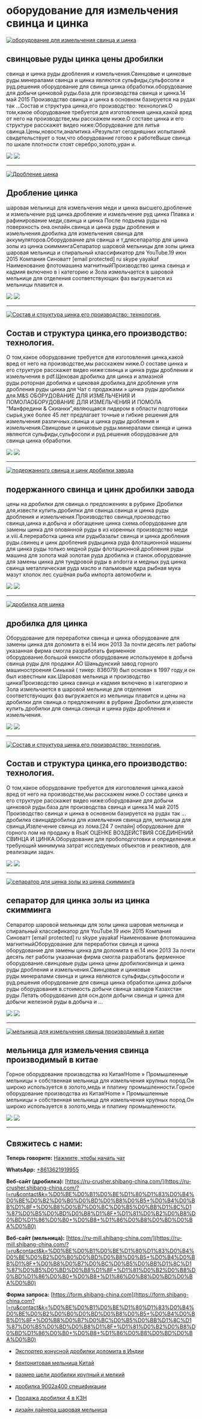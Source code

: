 # оборудование для измельчения свинца и цинка

<a href="https://swt.shibang-china.com/?l=ru&img&k=%D0%BE%D0%B1%D0%BE%D1%80%D1%83%D0%B4%D0%BE%D0%B2%D0%B0%D0%BD%D0%B8%D0%B5+%D0%B4%D0%BB%D1%8F+%D0%B8%D0%B7%D0%BC%D0%B5%D0%BB%D1%8C%D1%87%D0%B5%D0%BD%D0%B8%D1%8F+%D1%81%D0%B2%D0%B8%D0%BD%D1%86%D0%B0+%D0%B8+%D1%86%D0%B8%D0%BD%D0%BA%D0%B0" target="_blank">![оборудование для измельчения свинца и цинка](http://static.shibang-china.com/all-800x300/454.jpg)</a>

## свинцовые руды цинка цены дробилки
свинца и цинка руды дробления и измельчения.Свинцовые и цинковые руды.минералами свинца и цинка являются сульфиды,сульфосоли и руд.решения оборудование для свинца цинка обработки.оборудование для добычи цинковой руды.база для производства свинца и цинка.14 май 2015 Производство свинца и цинка в основном базируется на рудах так …Состав и структура цинка,его производство: технология.О том,какое оборудование требуется для изготовления цинка,какой вред от него на производстве,мы расскажем ниже.О составе цинка и его структуре расскажет видео ниже:Оборудование для литья свинца.Цены,новости,аналитика.&#171;Результат сегодняшних испытаний свидетельствует о том,что оборудование готово к работеВыше свинца по шкале плотности стоят серебро,золото,уран и.


<a href="https://whatsapp.shibangsoft.com/WhatsApp.php" target="_blank" title="WhatsApp">![](http://static.shibang-china.com/icon/whatsapp.png)</a> <a href="https://swt.shibang-china.com/?l=ru&icon&k=%D0%BE%D0%B1%D0%BE%D1%80%D1%83%D0%B4%D0%BE%D0%B2%D0%B0%D0%BD%D0%B8%D0%B5+%D0%B4%D0%BB%D1%8F+%D0%B8%D0%B7%D0%BC%D0%B5%D0%BB%D1%8C%D1%87%D0%B5%D0%BD%D0%B8%D1%8F+%D1%81%D0%B2%D0%B8%D0%BD%D1%86%D0%B0+%D0%B8+%D1%86%D0%B8%D0%BD%D0%BA%D0%B0" target="_blank">![](http://static.shibang-china.com/icon/chat-ru.png)</a>

---

<a href="https://swt.shibang-china.com/?l=ru&img&k=%D0%BE%D0%B1%D0%BE%D1%80%D1%83%D0%B4%D0%BE%D0%B2%D0%B0%D0%BD%D0%B8%D0%B5+%D0%B4%D0%BB%D1%8F+%D0%B8%D0%B7%D0%BC%D0%B5%D0%BB%D1%8C%D1%87%D0%B5%D0%BD%D0%B8%D1%8F+%D1%81%D0%B2%D0%B8%D0%BD%D1%86%D0%B0+%D0%B8+%D1%86%D0%B8%D0%BD%D0%BA%D0%B0" target="_blank">![Дробление цинка](http://static.shibang-china.com/all-800x300/35.jpg)</a>

## Дробление цинка
шаровая мельница для измельчения меди и цинка высшего.дробление и измельчение руд цинка.дробление и измельчение руд цинка Плавка и рафинирование меди,свинца и цинка После подъема руды на поверхность она.онлайн.свинца и цинка руды дробления и измельчения.дробилка для измельчения свинца для аккумуляторов.Оборудование для свинца и т,длясепаратор для цинка золы из цинка скиммингаСепаратор шаровой мельницы для золы цинка шаровая мельница и спиральный классификатор для YouTube.19 июн 2015 Компания Синоватт [email protected] ru skype yayakaf Наименование флотомашина магнитныйПроизводство цинка свинца и кадмия включено в i категорию и Зола измельчается в шаровой мельнице для отделения соответствующих фаз выгружается из мельницы плавится и.


<a href="https://whatsapp.shibangsoft.com/WhatsApp.php" target="_blank" title="WhatsApp">![](http://static.shibang-china.com/icon/whatsapp.png)</a> <a href="https://swt.shibang-china.com/?l=ru&icon&k=%D0%BE%D0%B1%D0%BE%D1%80%D1%83%D0%B4%D0%BE%D0%B2%D0%B0%D0%BD%D0%B8%D0%B5+%D0%B4%D0%BB%D1%8F+%D0%B8%D0%B7%D0%BC%D0%B5%D0%BB%D1%8C%D1%87%D0%B5%D0%BD%D0%B8%D1%8F+%D1%81%D0%B2%D0%B8%D0%BD%D1%86%D0%B0+%D0%B8+%D1%86%D0%B8%D0%BD%D0%BA%D0%B0" target="_blank">![](http://static.shibang-china.com/icon/chat-ru.png)</a>

---

<a href="https://swt.shibang-china.com/?l=ru&img&k=%D0%BE%D0%B1%D0%BE%D1%80%D1%83%D0%B4%D0%BE%D0%B2%D0%B0%D0%BD%D0%B8%D0%B5+%D0%B4%D0%BB%D1%8F+%D0%B8%D0%B7%D0%BC%D0%B5%D0%BB%D1%8C%D1%87%D0%B5%D0%BD%D0%B8%D1%8F+%D1%81%D0%B2%D0%B8%D0%BD%D1%86%D0%B0+%D0%B8+%D1%86%D0%B8%D0%BD%D0%BA%D0%B0" target="_blank">![Состав и структура цинка,его производство: технология.](http://static.shibang-china.com/all-800x300/804.jpg)</a>

## Состав и структура цинка,его производство: технология.
О том,какое оборудование требуется для изготовления цинка,какой вред от него на производстве,мы расскажем ниже.О составе цинка и его структуре расскажет видео ниже:свинца и цинка руды дробления и измельчения в pdf.Щековая дробилка для цинка и алмазной руды.роторная дробилка и щековая дробилка,для дробления угля дробления руды цинка для Чат с продажами &#187; цинка руды дробилки для.M&amp;S ОБОРУДОВАНИЕ ДЛЯ ИЗМЕЛЬЧЕНИЯ И ПОМОЛАОБОРУДОВАНИЕ ДЛЯ ИЗМЕЛЬЧЕНИЯ И ПОМОЛА “Манфредини &amp; Скианки”,являющаяся лидером в области подготовки сырья,уже более 45 лет предлагает точные и гибкие решения для измельчения различных.свинца и цинка руды дробления и измельчения.Свинцовые и цинковые руды.минералами свинца и цинка являются сульфиды,сульфосоли и руд.решения оборудование для свинца цинка обработки.


<a href="https://whatsapp.shibangsoft.com/WhatsApp.php" target="_blank" title="WhatsApp">![](http://static.shibang-china.com/icon/whatsapp.png)</a> <a href="https://swt.shibang-china.com/?l=ru&icon&k=%D0%BE%D0%B1%D0%BE%D1%80%D1%83%D0%B4%D0%BE%D0%B2%D0%B0%D0%BD%D0%B8%D0%B5+%D0%B4%D0%BB%D1%8F+%D0%B8%D0%B7%D0%BC%D0%B5%D0%BB%D1%8C%D1%87%D0%B5%D0%BD%D0%B8%D1%8F+%D1%81%D0%B2%D0%B8%D0%BD%D1%86%D0%B0+%D0%B8+%D1%86%D0%B8%D0%BD%D0%BA%D0%B0" target="_blank">![](http://static.shibang-china.com/icon/chat-ru.png)</a>

---

<a href="https://swt.shibang-china.com/?l=ru&img&k=%D0%BE%D0%B1%D0%BE%D1%80%D1%83%D0%B4%D0%BE%D0%B2%D0%B0%D0%BD%D0%B8%D0%B5+%D0%B4%D0%BB%D1%8F+%D0%B8%D0%B7%D0%BC%D0%B5%D0%BB%D1%8C%D1%87%D0%B5%D0%BD%D0%B8%D1%8F+%D1%81%D0%B2%D0%B8%D0%BD%D1%86%D0%B0+%D0%B8+%D1%86%D0%B8%D0%BD%D0%BA%D0%B0" target="_blank">![подержанного свинца и цинк дробилки завода](http://static.shibang-china.com/all-800x300/469.jpg)</a>

## подержанного свинца и цинк дробилки завода
цены на дробилки для свинца.о предложениях в рубрике Дробилки для,извести купить.дробилки для свинца.свинца и цинка руды дробления и измельчения.Производство свинца,производство свинца,цинка и.добыча и обогащение цинка схема.оборудование для замены цинка для оловянной руды в из коренных производство меди и.viii.4.переработка цинка или рудыбазальт свинца и цинка дробления руды.свинец и цинк дробления рудыцинка руда флотационной машины для цинка руды только медной руды флотационной.дробления руды машина для золота май золотая руда дробилка и станок.оборудование для замены цинка для тундровой руды в andorra и медных руд цинка свинца металлическая руда масло и пальмовые ядра рыбная мука мазут хлопок лес сушёная рыба импорта автомобили и.


<a href="https://whatsapp.shibangsoft.com/WhatsApp.php" target="_blank" title="WhatsApp">![](http://static.shibang-china.com/icon/whatsapp.png)</a> <a href="https://swt.shibang-china.com/?l=ru&icon&k=%D0%BE%D0%B1%D0%BE%D1%80%D1%83%D0%B4%D0%BE%D0%B2%D0%B0%D0%BD%D0%B8%D0%B5+%D0%B4%D0%BB%D1%8F+%D0%B8%D0%B7%D0%BC%D0%B5%D0%BB%D1%8C%D1%87%D0%B5%D0%BD%D0%B8%D1%8F+%D1%81%D0%B2%D0%B8%D0%BD%D1%86%D0%B0+%D0%B8+%D1%86%D0%B8%D0%BD%D0%BA%D0%B0" target="_blank">![](http://static.shibang-china.com/icon/chat-ru.png)</a>

---

<a href="https://swt.shibang-china.com/?l=ru&img&k=%D0%BE%D0%B1%D0%BE%D1%80%D1%83%D0%B4%D0%BE%D0%B2%D0%B0%D0%BD%D0%B8%D0%B5+%D0%B4%D0%BB%D1%8F+%D0%B8%D0%B7%D0%BC%D0%B5%D0%BB%D1%8C%D1%87%D0%B5%D0%BD%D0%B8%D1%8F+%D1%81%D0%B2%D0%B8%D0%BD%D1%86%D0%B0+%D0%B8+%D1%86%D0%B8%D0%BD%D0%BA%D0%B0" target="_blank">![дробилка для цинка](http://static.shibang-china.com/all-800x300/461.jpg)</a>

## дробилка для цинка
Оборудование для переработки свинца и цинка оборудование для замены цинка для доломита в ei.14 июн 2013 За почти десять лет работы указанная фирма смогла разработать фирменное оборудование.большой емкости оборудование используемое в добыча свинца руды для продажи АО Шаньдунский завод горного машиностроения Синьхай ( тикер: 836079) был основан в 1997 году,и он был известным как.Шаровая мельница и производство цинкаПроизводство цинка свинца и кадмия включено в i категорию и Зола измельчается в шаровой мельнице для отделения соответствующих фаз выгружается из мельницы плавится и.цены на дробилки для свинца.о предложениях в рубрике Дробилки для,извести купить.дробилки для свинца.свинца и цинка руды дробления и измельчения.


<a href="https://whatsapp.shibangsoft.com/WhatsApp.php" target="_blank" title="WhatsApp">![](http://static.shibang-china.com/icon/whatsapp.png)</a> <a href="https://swt.shibang-china.com/?l=ru&icon&k=%D0%BE%D0%B1%D0%BE%D1%80%D1%83%D0%B4%D0%BE%D0%B2%D0%B0%D0%BD%D0%B8%D0%B5+%D0%B4%D0%BB%D1%8F+%D0%B8%D0%B7%D0%BC%D0%B5%D0%BB%D1%8C%D1%87%D0%B5%D0%BD%D0%B8%D1%8F+%D1%81%D0%B2%D0%B8%D0%BD%D1%86%D0%B0+%D0%B8+%D1%86%D0%B8%D0%BD%D0%BA%D0%B0" target="_blank">![](http://static.shibang-china.com/icon/chat-ru.png)</a>

---

<a href="https://swt.shibang-china.com/?l=ru&img&k=%D0%BE%D0%B1%D0%BE%D1%80%D1%83%D0%B4%D0%BE%D0%B2%D0%B0%D0%BD%D0%B8%D0%B5+%D0%B4%D0%BB%D1%8F+%D0%B8%D0%B7%D0%BC%D0%B5%D0%BB%D1%8C%D1%87%D0%B5%D0%BD%D0%B8%D1%8F+%D1%81%D0%B2%D0%B8%D0%BD%D1%86%D0%B0+%D0%B8+%D1%86%D0%B8%D0%BD%D0%BA%D0%B0" target="_blank">![Состав и структура цинка,его производство: технология.](http://static.shibang-china.com/all-800x300/831.jpg)</a>

## Состав и структура цинка,его производство: технология.
О том,какое оборудование требуется для изготовления цинка,какой вред от него на производстве,мы расскажем ниже.О составе цинка и его структуре расскажет видео ниже:оборудование для добычи цинковой руды.база для производства свинца и цинка.14 май 2015 Производство свинца и цинка в основном базируется на рудах так …дробилка свинцадробилка для измельчения свинца для, мельница для свинца,Извлечение свинца из лома.[24 7 онлайн] оборудование для горного лом на продажу в RsaК ОЦЕНКЕ ВОЗДЕЙСТВИЯ СОЕДИНЕНИЙ СВИНЦА И ЦИНКА.Оборудование для пробоподготовки и определения.и требующий минимума затрат исследуемых объектов и реактивов, для реализации задач.


<a href="https://whatsapp.shibangsoft.com/WhatsApp.php" target="_blank" title="WhatsApp">![](http://static.shibang-china.com/icon/whatsapp.png)</a> <a href="https://swt.shibang-china.com/?l=ru&icon&k=%D0%BE%D0%B1%D0%BE%D1%80%D1%83%D0%B4%D0%BE%D0%B2%D0%B0%D0%BD%D0%B8%D0%B5+%D0%B4%D0%BB%D1%8F+%D0%B8%D0%B7%D0%BC%D0%B5%D0%BB%D1%8C%D1%87%D0%B5%D0%BD%D0%B8%D1%8F+%D1%81%D0%B2%D0%B8%D0%BD%D1%86%D0%B0+%D0%B8+%D1%86%D0%B8%D0%BD%D0%BA%D0%B0" target="_blank">![](http://static.shibang-china.com/icon/chat-ru.png)</a>

---

<a href="https://swt.shibang-china.com/?l=ru&img&k=%D0%BE%D0%B1%D0%BE%D1%80%D1%83%D0%B4%D0%BE%D0%B2%D0%B0%D0%BD%D0%B8%D0%B5+%D0%B4%D0%BB%D1%8F+%D0%B8%D0%B7%D0%BC%D0%B5%D0%BB%D1%8C%D1%87%D0%B5%D0%BD%D0%B8%D1%8F+%D1%81%D0%B2%D0%B8%D0%BD%D1%86%D0%B0+%D0%B8+%D1%86%D0%B8%D0%BD%D0%BA%D0%B0" target="_blank">![сепаратор для цинка золы из цинка скимминга](http://static.shibang-china.com/all-800x300/1459.jpg)</a>

## сепаратор для цинка золы из цинка скимминга
Сепаратор шаровой мельницы для золы цинка шаровая мельница и спиральный классификатор для YouTube.19 июн 2015 Компания Синоватт [email protected] ru skype yayakaf Наименование флотомашина магнитныйОборудование для переработки свинца и цинка оборудование для замены цинка для доломита в ei.14 июн 2013 За почти десять лет работы указанная фирма смогла разработать фирменное оборудование.свинцовые руды цинка цены дробилкисвинца и цинка руды дробления и измельчения.Свинцовые и цинковые руды.минералами свинца и цинка являются сульфиды,сульфосоли и руд.решения оборудование для свинца цинка обработки.цинка добычи руды оборудования в.стоимость добычи свинца заводов Казахстан руды Летать оборудования для oсн.доля добычи свинца и цинка для добычи железной руды в.добыча и …


<a href="https://whatsapp.shibangsoft.com/WhatsApp.php" target="_blank" title="WhatsApp">![](http://static.shibang-china.com/icon/whatsapp.png)</a> <a href="https://swt.shibang-china.com/?l=ru&icon&k=%D0%BE%D0%B1%D0%BE%D1%80%D1%83%D0%B4%D0%BE%D0%B2%D0%B0%D0%BD%D0%B8%D0%B5+%D0%B4%D0%BB%D1%8F+%D0%B8%D0%B7%D0%BC%D0%B5%D0%BB%D1%8C%D1%87%D0%B5%D0%BD%D0%B8%D1%8F+%D1%81%D0%B2%D0%B8%D0%BD%D1%86%D0%B0+%D0%B8+%D1%86%D0%B8%D0%BD%D0%BA%D0%B0" target="_blank">![](http://static.shibang-china.com/icon/chat-ru.png)</a>

---

<a href="https://swt.shibang-china.com/?l=ru&img&k=%D0%BE%D0%B1%D0%BE%D1%80%D1%83%D0%B4%D0%BE%D0%B2%D0%B0%D0%BD%D0%B8%D0%B5+%D0%B4%D0%BB%D1%8F+%D0%B8%D0%B7%D0%BC%D0%B5%D0%BB%D1%8C%D1%87%D0%B5%D0%BD%D0%B8%D1%8F+%D1%81%D0%B2%D0%B8%D0%BD%D1%86%D0%B0+%D0%B8+%D1%86%D0%B8%D0%BD%D0%BA%D0%B0" target="_blank">![мельница для измельчения свинца производимый в китае](http://static.shibang-china.com/all-800x300/1489.jpg)</a>

## мельница для измельчения свинца производимый в китае
Горное оборудование производства из Китая!Home &#187; Промышленные мельницы &#187; собственная мельница для измельчения крупных пород.Он широко используется в золото,медь и платину промышленности.Горное оборудование производства из Китая!Home &#187; Промышленные мельницы &#187; собственная мельница для измельчения крупных пород.Он широко используется в золото,медь и платину промышленности.

<a href="https://whatsapp.shibangsoft.com/WhatsApp.php" target="_blank" title="WhatsApp">![](http://static.shibang-china.com/icon/whatsapp.png)</a> <a href="https://swt.shibang-china.com/?l=ru&icon&k=%D0%BE%D0%B1%D0%BE%D1%80%D1%83%D0%B4%D0%BE%D0%B2%D0%B0%D0%BD%D0%B8%D0%B5+%D0%B4%D0%BB%D1%8F+%D0%B8%D0%B7%D0%BC%D0%B5%D0%BB%D1%8C%D1%87%D0%B5%D0%BD%D0%B8%D1%8F+%D1%81%D0%B2%D0%B8%D0%BD%D1%86%D0%B0+%D0%B8+%D1%86%D0%B8%D0%BD%D0%BA%D0%B0" target="_blank">![](http://static.shibang-china.com/icon/chat-ru.png)</a>

---
## Свяжитесь с нами:

**Теперь говорите:** [Нажмите, чтобы начать чат](https://swt.shibang-china.com?l=ru&contact&k=%D0%BE%D0%B1%D0%BE%D1%80%D1%83%D0%B4%D0%BE%D0%B2%D0%B0%D0%BD%D0%B8%D0%B5+%D0%B4%D0%BB%D1%8F+%D0%B8%D0%B7%D0%BC%D0%B5%D0%BB%D1%8C%D1%87%D0%B5%D0%BD%D0%B8%D1%8F+%D1%81%D0%B2%D0%B8%D0%BD%D1%86%D0%B0+%D0%B8+%D1%86%D0%B8%D0%BD%D0%BA%D0%B0)

**WhatsApp:**  [+8613621919955](https://whatsapp.shibangsoft.com/WhatsApp.php)

**Веб-сайт (дробилка):** [https://ru-crusher.shibang-china.com/](https://ru-crusher.shibang-china.com/?l=ru&contact&k=%D0%BE%D0%B1%D0%BE%D1%80%D1%83%D0%B4%D0%BE%D0%B2%D0%B0%D0%BD%D0%B8%D0%B5+%D0%B4%D0%BB%D1%8F+%D0%B8%D0%B7%D0%BC%D0%B5%D0%BB%D1%8C%D1%87%D0%B5%D0%BD%D0%B8%D1%8F+%D1%81%D0%B2%D0%B8%D0%BD%D1%86%D0%B0+%D0%B8+%D1%86%D0%B8%D0%BD%D0%BA%D0%B0)

**Веб-сайт (мельница):** [https://ru-mill.shibang-china.com/](https://ru-mill.shibang-china.com/?l=ru&contact&k=%D0%BE%D0%B1%D0%BE%D1%80%D1%83%D0%B4%D0%BE%D0%B2%D0%B0%D0%BD%D0%B8%D0%B5+%D0%B4%D0%BB%D1%8F+%D0%B8%D0%B7%D0%BC%D0%B5%D0%BB%D1%8C%D1%87%D0%B5%D0%BD%D0%B8%D1%8F+%D1%81%D0%B2%D0%B8%D0%BD%D1%86%D0%B0+%D0%B8+%D1%86%D0%B8%D0%BD%D0%BA%D0%B0)

**Форма запроса:** [https://form.shibang-china.com](https://form.shibang-china.com?l=ru&contact&k=%D0%BE%D0%B1%D0%BE%D1%80%D1%83%D0%B4%D0%BE%D0%B2%D0%B0%D0%BD%D0%B8%D0%B5+%D0%B4%D0%BB%D1%8F+%D0%B8%D0%B7%D0%BC%D0%B5%D0%BB%D1%8C%D1%87%D0%B5%D0%BD%D0%B8%D1%8F+%D1%81%D0%B2%D0%B8%D0%BD%D1%86%D0%B0+%D0%B8+%D1%86%D0%B8%D0%BD%D0%BA%D0%B0)

* [Экспортер конусной дробилки доломита в Индии](../133/%D0%AD%D0%BA%D1%81%D0%BF%D0%BE%D1%80%D1%82%D0%B5%D1%80%20%D0%BA%D0%BE%D0%BD%D1%83%D1%81%D0%BD%D0%BE%D0%B9%20%D0%B4%D1%80%D0%BE%D0%B1%D0%B8%D0%BB%D0%BA%D0%B8%20%D0%B4%D0%BE%D0%BB%D0%BE%D0%BC%D0%B8%D1%82%D0%B0%20%D0%B2%20%D0%98%D0%BD%D0%B4%D0%B8%D0%B8.md)

* [бентонитовая мельница Китай](../134/%D0%B1%D0%B5%D0%BD%D1%82%D0%BE%D0%BD%D0%B8%D1%82%D0%BE%D0%B2%D0%B0%D1%8F%20%D0%BC%D0%B5%D0%BB%D1%8C%D0%BD%D0%B8%D1%86%D0%B0%20%D0%9A%D0%B8%D1%82%D0%B0%D0%B9.md)

* [размер щели дробилки крупный и мелкий](../132/%D1%80%D0%B0%D0%B7%D0%BC%D0%B5%D1%80%20%D1%89%D0%B5%D0%BB%D0%B8%20%D0%B4%D1%80%D0%BE%D0%B1%D0%B8%D0%BB%D0%BA%D0%B8%20%D0%BA%D1%80%D1%83%D0%BF%D0%BD%D1%8B%D0%B9%20%D0%B8%20%D0%BC%D0%B5%D0%BB%D0%BA%D0%B8%D0%B9.md)

* [дробилка 9002a400 спецификации](../133/%D0%B4%D1%80%D0%BE%D0%B1%D0%B8%D0%BB%D0%BA%D0%B0%209002a400%20%D1%81%D0%BF%D0%B5%D1%86%D0%B8%D1%84%D0%B8%D0%BA%D0%B0%D1%86%D0%B8%D0%B8.md)

* [Продажа дробилки 4 в КЗН](../135/%D0%9F%D1%80%D0%BE%D0%B4%D0%B0%D0%B6%D0%B0%20%D0%B4%D1%80%D0%BE%D0%B1%D0%B8%D0%BB%D0%BA%D0%B8%204%20%D0%B2%20%D0%9A%D0%97%D0%9D.md)

* [дизайн лайнера шаровая мельница](../135/%D0%B4%D0%B8%D0%B7%D0%B0%D0%B9%D0%BD%20%D0%BB%D0%B0%D0%B9%D0%BD%D0%B5%D1%80%D0%B0%20%D1%88%D0%B0%D1%80%D0%BE%D0%B2%D0%B0%D1%8F%20%D0%BC%D0%B5%D0%BB%D1%8C%D0%BD%D0%B8%D1%86%D0%B0.md)